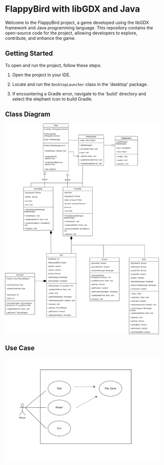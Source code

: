 # FlappyBird with libGDX and Java

Welcome to the FlappyBird project, a game developed using the libGDX framework and Java programming language. This repository contains the open-source code for the project, allowing developers to explore, contribute, and enhance the game.

## Getting Started

To open and run the project, follow these steps:

1. Open the project in your IDE.

2. Locate and run the `DesktopLauncher` class in the 'desktop' package.

3. If encountering a Gradle error, navigate to the 'build' directory and select the elephant icon to build Gradle.

## Class Diagram

![class diagram](/FlappyBird.drawio.png)
## Use Case
![Usecase](/UseCase.png)
